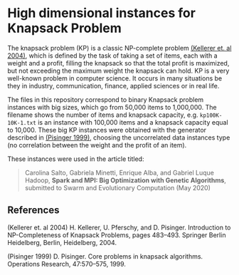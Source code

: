 # High dimensional instances for Knapsack Problem

The knapsack problem (KP) is a classic NP-complete problem [(Kellerer et. al 2004)](#references), which is defined by the task of taking a set of items, each with a weight and a profit, filling the knapsack so that the total profit is maximized, but not exceeding the maximum weight the knapsack can hold. KP is a very well-known problem in computer science. It occurs in many situations be they in industry, communication, finance, applied sciences or in real life.

The files in this repository correspond to binary Knapsack problem instances with big sizes, which go from 50,000 items to 1,000,000. The filename shows the number of items and knapsack capacity, e.g. `kp100K-10K-1.txt`  is an instance with 100,000 items and a knapsack capacity equal to 10,000. These big KP instances were obtained with the generator described in [(Pisinger 1999)](#refereces), choosing the uncorrelated data instances type (no correlation between the weight and the profit of an item). 

These instances were used in the article titled:

> Carolina Salto, Gabriela Minetti, Enrique Alba, and Gabriel Luque Hadoop, **Spark and MPI: Big Optimization with Genetic Algorithms**, submitted to Swarm and Evolutionary Computation (May 2020)


## References

(Kellerer et. al 2004) H. Kellerer, U. Pferschy, and D. Pisinger. Introduction to NP-Completeness of Knapsack Problems, pages 483–493. Springer Berlin Heidelberg, Berlin, Heidelberg, 2004.

(Pisinger 1999) D. Pisinger. Core problems in knapsack algorithms. Operations Research, 47:570–575, 1999.


